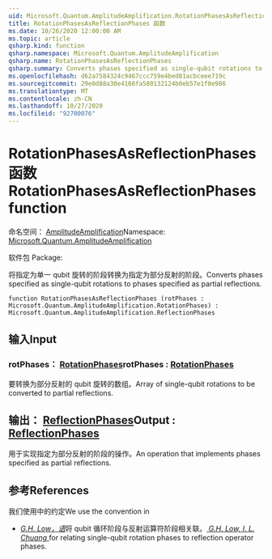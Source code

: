 ```yaml
---
uid: Microsoft.Quantum.AmplitudeAmplification.RotationPhasesAsReflectionPhases
title: RotationPhasesAsReflectionPhases 函数
ms.date: 10/26/2020 12:00:00 AM
ms.topic: article
qsharp.kind: function
qsharp.namespace: Microsoft.Quantum.AmplitudeAmplification
qsharp.name: RotationPhasesAsReflectionPhases
qsharp.summary: Converts phases specified as single-qubit rotations to phases specified as partial reflections.
ms.openlocfilehash: d62a7584324c9467ccc759e4bed81acbceee719c
ms.sourcegitcommit: 29e0d88a30e4166fa580132124b0eb57e1f0e986
ms.translationtype: MT
ms.contentlocale: zh-CN
ms.lasthandoff: 10/27/2020
ms.locfileid: "92700076"
---
```

# <a name="rotationphasesasreflectionphases-function"></a><span data-ttu-id="5f5a0-102">RotationPhasesAsReflectionPhases 函数</span><span class="sxs-lookup"><span data-stu-id="5f5a0-102">RotationPhasesAsReflectionPhases function</span></span>

<span data-ttu-id="5f5a0-103">命名空间： [AmplitudeAmplification](xref:Microsoft.Quantum.AmplitudeAmplification)</span><span class="sxs-lookup"><span data-stu-id="5f5a0-103">Namespace: [Microsoft.Quantum.AmplitudeAmplification](xref:Microsoft.Quantum.AmplitudeAmplification)</span></span>

<span data-ttu-id="5f5a0-104">软件包 [](https://nuget.org/packages/)</span><span class="sxs-lookup"><span data-stu-id="5f5a0-104">Package: [](https://nuget.org/packages/)</span></span>


<span data-ttu-id="5f5a0-105">将指定为单一 qubit 旋转的阶段转换为指定为部分反射的阶段。</span><span class="sxs-lookup"><span data-stu-id="5f5a0-105">Converts phases specified as single-qubit rotations to phases specified as partial reflections.</span></span>

```qsharp
function RotationPhasesAsReflectionPhases (rotPhases : Microsoft.Quantum.AmplitudeAmplification.RotationPhases) : Microsoft.Quantum.AmplitudeAmplification.ReflectionPhases
```


## <a name="input"></a><span data-ttu-id="5f5a0-106">输入</span><span class="sxs-lookup"><span data-stu-id="5f5a0-106">Input</span></span>

### <a name="rotphases--rotationphases"></a><span data-ttu-id="5f5a0-107">rotPhases： [RotationPhases](xref:Microsoft.Quantum.AmplitudeAmplification.RotationPhases)</span><span class="sxs-lookup"><span data-stu-id="5f5a0-107">rotPhases : [RotationPhases](xref:Microsoft.Quantum.AmplitudeAmplification.RotationPhases)</span></span>

<span data-ttu-id="5f5a0-108">要转换为部分反射的 qubit 旋转的数组。</span><span class="sxs-lookup"><span data-stu-id="5f5a0-108">Array of single-qubit rotations to be converted to partial reflections.</span></span>



## <a name="output--reflectionphases"></a><span data-ttu-id="5f5a0-109">输出： [ReflectionPhases](xref:Microsoft.Quantum.AmplitudeAmplification.ReflectionPhases)</span><span class="sxs-lookup"><span data-stu-id="5f5a0-109">Output : [ReflectionPhases](xref:Microsoft.Quantum.AmplitudeAmplification.ReflectionPhases)</span></span>

<span data-ttu-id="5f5a0-110">用于实现指定为部分反射的阶段的操作。</span><span class="sxs-lookup"><span data-stu-id="5f5a0-110">An operation that implements phases specified as partial reflections.</span></span>

## <a name="references"></a><span data-ttu-id="5f5a0-111">参考</span><span class="sxs-lookup"><span data-stu-id="5f5a0-111">References</span></span>

<span data-ttu-id="5f5a0-112">我们使用中的约定</span><span class="sxs-lookup"><span data-stu-id="5f5a0-112">We use the convention in</span></span>

- <span data-ttu-id="5f5a0-113">[ *G.H. Low，语*](https://arxiv.org/abs/1707.05391)将 qubit 循环阶段与反射运算符阶段相关联。</span><span class="sxs-lookup"><span data-stu-id="5f5a0-113">[ *G.H. Low, I. L. Chuang* ](https://arxiv.org/abs/1707.05391) for relating single-qubit rotation phases to reflection operator phases.</span></span>
